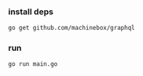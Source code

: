 ### install deps
```bash
go get github.com/machinebox/graphql 
```
### run 
```bash
go run main.go 
``` 
